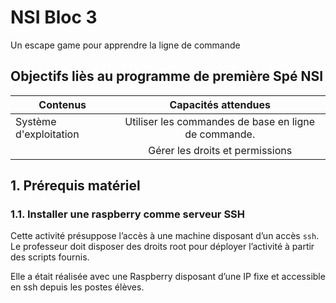 # NSI Bloc 3
Un escape game pour apprendre la ligne de commande

## Objectifs liès au programme de première Spé NSI

|Contenus|Capacités attendues|
|----------|:-------------:|
|Système d'exploitation | Utiliser les commandes de base en ligne de commande.|
| | Gérer les droits et permissions|

## 1. Prérequis matériel 
### 1.1. Installer une raspberry comme serveur SSH
Cette activité présuppose l’accès à une machine disposant d’un accès `ssh`. Le professeur doit disposer des droits root pour déployer l’activité à partir des scripts fournis.

Elle a était réalisée avec une Raspberry disposant d’une IP fixe et accessible en ssh depuis les postes élèves. 

